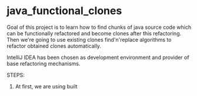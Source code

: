 # java_functional_clones

Goal of this project is to learn how to find chunks of java source code which can be functionally refactored and become clones after this refactoring. 
Then we're going to use existing clones find'n'replace algorithms to refactor obtained clones automatically.

IntelliJ IDEA has been chosen as development environment and provider of base refactoring mechanisms.

STEPS:

1. At first, we are using built
